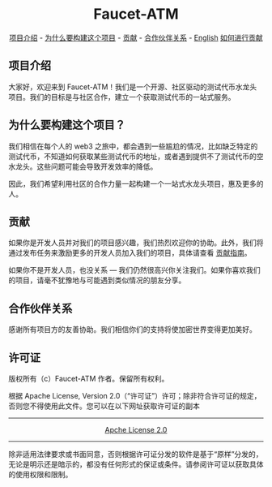 <div align="center">

# Faucet-ATM


[项目介绍](#what-is-it) -
[为什么要构建这个项目](#why-you-want-to-build-this) -
[贡献](#contributing) -
[合作伙伴关系](#partenshippar) - 
[English](./Readme.md)
[如何进行贡献](./how_to_contribute.zh-CN.md)
</div>

## 项目介绍
大家好，欢迎来到 Faucet-ATM！我们是一个开源、社区驱动的测试代币水龙头项目。我们的目标是与社区合作，建立一个获取测试代币的一站式服务。
## 为什么要构建这个项目？
我们相信在每个人的 web3 之旅中，都会遇到一些尴尬的情况，比如缺乏特定的测试代币，不知道如何获取某些测试代币的地址，或者遇到提供不了测试代币的空水龙头。这些问题可能会导致开发效率的降低。

因此，我们希望利用社区的合作力量一起构建一个一站式水龙头项目，惠及更多的人。
## 贡献
如果你是开发人员并对我们的项目感兴趣，我们热烈欢迎你的协助。此外，我们将通过发布任务来激励更多的开发人员加入我们的项目，具体请查看 [贡献指南](ConTRIBUTION.zh-CN.md)。

如果你不是开发人员，也没关系 — 我们仍然很高兴你关注我们。如果你喜欢我们的项目，请毫不犹豫地与可能遇到类似情况的朋友分享。

## 合作伙伴关系
感谢所有项目方的友善协助。我们相信你们的支持将使加密世界变得更加美好。

## 许可证
版权所有（c）Faucet-ATM 作者。保留所有权利。

根据 Apache License, Version 2.0（“许可证”）许可；除非符合许可证的规定，否则您不得使用此文件。您可以在以下网址获取许可证的副本
<div align='center'>
    <hr>
    <a href='https://www.apache.org/licenses/LICENSE-2.0'>Apche License 2.0</a>
    <hr>
</div>
除非适用法律要求或书面同意，否则根据许可证分发的软件是基于“原样”分发的，无论是明示还是暗示的，都没有任何形式的保证或条件。请参阅许可证以获取具体的使用权限和限制。
